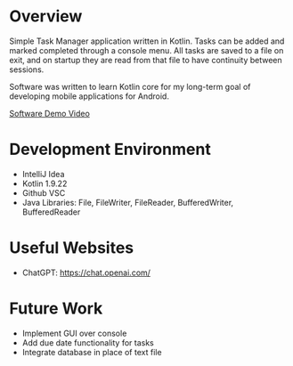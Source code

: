 # Overview

Simple Task Manager application written in Kotlin. Tasks can be added and marked completed through a console menu. All tasks are saved to a file on exit, and on startup they are read from that file to have continuity between sessions. 

Software was written to learn Kotlin core for my long-term goal of developing mobile applications for Android. 

[Software Demo Video](https://youtu.be/zPvuOHiD-mI)

# Development Environment
- IntelliJ Idea
- Kotlin 1.9.22
- Github VSC
- Java Libraries: File, FileWriter, FileReader, BufferedWriter, BufferedReader

# Useful Websites
- ChatGPT: https://chat.openai.com/
  
# Future Work
- Implement GUI over console
- Add due date functionality for tasks
- Integrate database in place of text file
